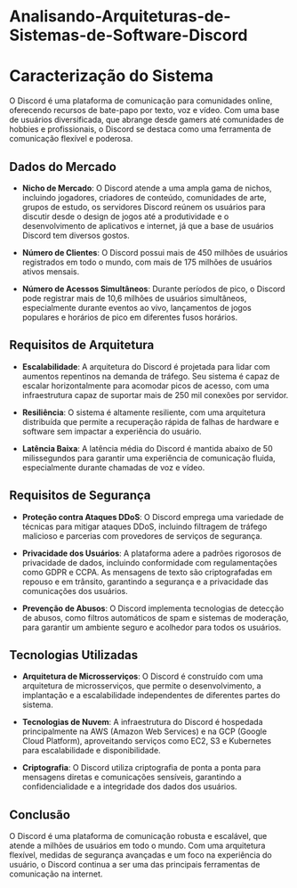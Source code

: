 # Analisando-Arquiteturas-de-Sistemas-de-Software-Discord
# Caracterização do Sistema

O Discord é uma plataforma de comunicação para comunidades online, oferecendo recursos de bate-papo por texto, voz e vídeo. Com uma base de usuários diversificada, que abrange desde gamers até comunidades de hobbies e profissionais, o Discord se destaca como uma ferramenta de comunicação flexível e poderosa.

## Dados do Mercado

- **Nicho de Mercado**: O Discord atende a uma ampla gama de nichos, incluindo jogadores, criadores de conteúdo, comunidades de arte, grupos de estudo, os servidores Discord reúnem os usuários para discutir desde o design de jogos até a produtividade e o desenvolvimento de aplicativos e internet, já que a base de usuários Discord tem diversos gostos.
  
- **Número de Clientes**: O Discord possui mais de 450 milhões de usuários registrados em todo o mundo, com mais de 175 milhões de usuários ativos mensais.
  
- **Número de Acessos Simultâneos**: Durante períodos de pico, o Discord pode registrar mais de 10,6 milhões de usuários simultâneos, especialmente durante eventos ao vivo, lançamentos de jogos populares e horários de pico em diferentes fusos horários.

## Requisitos de Arquitetura

- **Escalabilidade**: A arquitetura do Discord é projetada para lidar com aumentos repentinos na demanda de tráfego. Seu sistema é capaz de escalar horizontalmente para acomodar picos de acesso, com uma infraestrutura capaz de suportar mais de 250 mil conexões por servidor.
  
- **Resiliência**: O sistema é altamente resiliente, com uma arquitetura distribuída que permite a recuperação rápida de falhas de hardware e software sem impactar a experiência do usuário.
  
- **Latência Baixa**: A latência média do Discord é mantida abaixo de 50 milissegundos para garantir uma experiência de comunicação fluida, especialmente durante chamadas de voz e vídeo.

## Requisitos de Segurança

- **Proteção contra Ataques DDoS**: O Discord emprega uma variedade de técnicas para mitigar ataques DDoS, incluindo filtragem de tráfego malicioso e parcerias com provedores de serviços de segurança.
  
- **Privacidade dos Usuários**: A plataforma adere a padrões rigorosos de privacidade de dados, incluindo conformidade com regulamentações como GDPR e CCPA. As mensagens de texto são criptografadas em repouso e em trânsito, garantindo a segurança e a privacidade das comunicações dos usuários.
  
- **Prevenção de Abusos**: O Discord implementa tecnologias de detecção de abusos, como filtros automáticos de spam e sistemas de moderação, para garantir um ambiente seguro e acolhedor para todos os usuários.

## Tecnologias Utilizadas

- **Arquitetura de Microsserviços**: O Discord é construído com uma arquitetura de microsserviços, que permite o desenvolvimento, a implantação e a escalabilidade independentes de diferentes partes do sistema.
  
- **Tecnologias de Nuvem**: A infraestrutura do Discord é hospedada principalmente na AWS (Amazon Web Services) e na GCP (Google Cloud Platform), aproveitando serviços como EC2, S3 e Kubernetes para escalabilidade e disponibilidade.
  
- **Criptografia**: O Discord utiliza criptografia de ponta a ponta para mensagens diretas e comunicações sensíveis, garantindo a confidencialidade e a integridade dos dados dos usuários.

## Conclusão

O Discord é uma plataforma de comunicação robusta e escalável, que atende a milhões de usuários em todo o mundo. Com uma arquitetura flexível, medidas de segurança avançadas e um foco na experiência do usuário, o Discord continua a ser uma das principais ferramentas de comunicação na internet.
